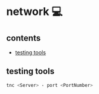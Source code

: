 
<!-- omit in toc -->
# network 💻

<!-- omit in toc -->
## contents

- [testing tools](#testing-tools)

## testing tools

```sh
tnc <Server> - port <PortNumber>
```